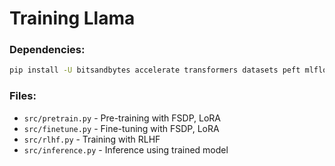 # Training Llama

### Dependencies:
```bash
pip install -U bitsandbytes accelerate transformers datasets peft mlflow
```

### Files:
- `src/pretrain.py` - Pre-training with FSDP, LoRA    
- `src/finetune.py` - Fine-tuning with FSDP, LoRA
- `src/rlhf.py` - Training with RLHF
- `src/inference.py` - Inference using trained model
